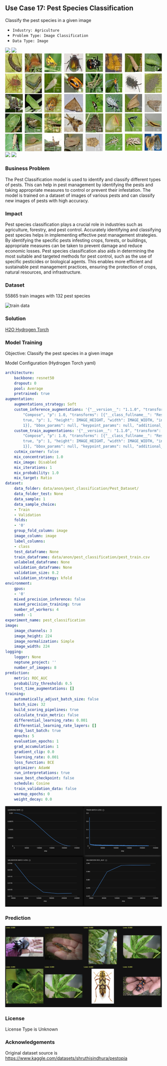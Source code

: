 ## Use Case 17: Pest Species Classification

Classify the pest species in a given image

- `Industry: Agriculture`
- `Problem Type: Image Classification`
- `Data Type: Image`

![](https://github.com/h2oai/ht-catalog/blob/73e76f4b255b46596224efa4da3aedc9320ce970/Assets/use-cases/pest_classification/cover.png)
![](https://github.com/h2oai/ht-catalog/blob/73e76f4b255b46596224efa4da3aedc9320ce970/Assets/use-cases/pest_classification/cover.jpg)
![](https://github.com/h2oai/ht-catalog/blob/73e76f4b255b46596224efa4da3aedc9320ce970/Assets/use-cases/pest_classification/cover.jpeg)
![](https://github.com/h2oai/ht-catalog/blob/73e76f4b255b46596224efa4da3aedc9320ce970/Assets/use-cases/pest_classification/cover.webp)
![](https://github.com/h2oai/ht-catalog/blob/73e76f4b255b46596224efa4da3aedc9320ce970/Assets/use-cases/pest_classification/cover)

### Business Problem 

The Pest Classification model is used to identify and classify different types of pests. This can help in pest management by identifying the pests and taking appropriate measures to control or prevent their infestation. The model is trained on a dataset of images of various pests and can classify new images of pests with high accuracy.

### Impact

Pest species classification plays a crucial role in industries such as agriculture, forestry, and pest control. Accurately identifying and classifying pest species helps in implementing effective pest management strategies. By identifying the specific pests infesting crops, forests, or buildings, appropriate measures can be taken to prevent damage and reduce economic losses. Pest species classification also aids in determining the most suitable and targeted methods for pest control, such as the use of specific pesticides or biological agents. This enables more efficient and sustainable pest management practices, ensuring the protection of crops, natural resources, and infrastructure.

### Dataset

55865 train images with 132 pest species 

![train data](https://github.com/h2oai/ht-catalog/blob/73e76f4b255b46596224efa4da3aedc9320ce970/Assets/use-cases/pest_classification/train%20data.png)

### Solution

[H2O Hydrogen Torch](https://docs.h2o.ai/h2o-hydrogen-torch/)

### Model Training

Objective: Classify the pest species in a given image

Model Configuration (Hydrogen Torch yaml)

```yaml
architecture:
    backbone: resnet50
    dropout: 0
    pool: Average
    pretrained: true
augmentation:
    augmentations_strategy: Soft
    custom_inference_augmentations: '{"__version__": "1.1.0", "transform": {"__class_fullname__":
        "Compose", "p": 1.0, "transforms": [{"__class_fullname__": "Resize", "always_apply":
        true, "p": 1, "height": IMAGE_HEIGHT, "width": IMAGE_WIDTH, "interpolation":
        1}], "bbox_params": null, "keypoint_params": null, "additional_targets": {}}}'
    custom_train_augmentations: '{"__version__": "1.1.0", "transform": {"__class_fullname__":
        "Compose", "p": 1.0, "transforms": [{"__class_fullname__": "Resize", "always_apply":
        true, "p": 1, "height": IMAGE_HEIGHT, "width": IMAGE_WIDTH, "interpolation":
        1}], "bbox_params": null, "keypoint_params": null, "additional_targets": {}}}'
    cutmix_corner: false
    mix_concentration: 1.0
    mix_image: Disabled
    mix_iterations: 1
    mix_probability: 1.0
    mix_target: Ratio
dataset:
    data_folder: data/anon/pest_classification/Pest_Dataset/
    data_folder_test: None
    data_sample: 1
    data_sample_choice:
    - Train
    - Validation
    folds:
    - '0'
    group_fold_column: image
    image_column: image
    label_columns:
    - class
    test_dataframe: None
    train_dataframe: data/anon/pest_classification/pest_train.csv
    unlabeled_dataframe: None
    validation_dataframe: None
    validation_size: 0.2
    validation_strategy: kfold
environment:
    gpus:
    - '0'
    mixed_precision_inference: false
    mixed_precision_training: true
    number_of_workers: 4
    seed: -1
experiment_name: pest_classification
image:
    image_channels: 3
    image_height: 224
    image_normalization: Simple
    image_width: 224
logging:
    logger: None
    neptune_project: ''
    number_of_images: 8
prediction:
    metric: ROC_AUC
    probability_threshold: 0.5
    test_time_augmentations: []
training:
    automatically_adjust_batch_size: false
    batch_size: 32
    build_scoring_pipelines: true
    calculate_train_metric: false
    differential_learning_rate: 0.001
    differential_learning_rate_layers: []
    drop_last_batch: true
    epochs: 5
    evaluation_epochs: 1
    grad_accumulation: 1
    gradient_clip: 0.0
    learning_rate: 0.001
    loss_function: BCE
    optimizer: AdamW
    run_interpretations: true
    save_best_checkpoint: false
    schedule: Cosine
    train_validation_data: false
    warmup_epochs: 0
    weight_decay: 0.0

```

![chart](https://github.com/h2oai/ht-catalog/blob/73e76f4b255b46596224efa4da3aedc9320ce970/Assets/use-cases/pest_classification/chart.png)


### Prediction

![Predictions](https://github.com/h2oai/ht-catalog/blob/73e76f4b255b46596224efa4da3aedc9320ce970/Assets/use-cases/pest_classification/Validation%20Predictions.png)

### License

License Type is Unknown

### Acknowledgements

Original dataset source is https://www.kaggle.com/datasets/shruthisindhura/pestopia
